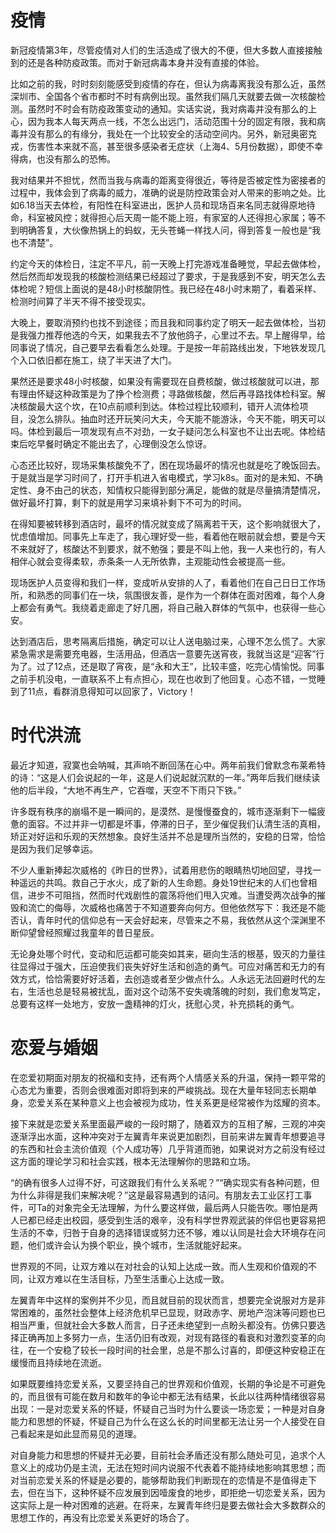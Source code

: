 # 疫情

新冠疫情第3年，尽管疫情对人们的生活造成了很大的不便，但大多数人直接接触到的还是各种防疫政策。而对于新冠病毒本身并没有直接的体验。

比如之前的我，时时刻刻能感受到疫情的存在，但认为病毒离我没有那么近，虽然深圳市、全国各个省市都时不时有病例出现。虽然我们隔几天就要去做一次核酸检测。虽然时不时会有防疫政策变动的通知。实话实说，我对病毒并没有那么的上心，因为我本人每天两点一线，不怎么出远门，活动范围十分的固定有限，我和病毒并没有那么的有缘分，我处在一个比较安全的活动空间内。另外，新冠奥密克戎，伤害性本来就不高，甚至很多感染者无症状（上海4、5月份数据），即使不幸得病，也没有那么的恐怖。

我对结果并不担忧，然而当我与病毒的距离变得很近，等待是否被定性为密接者的过程中，我体会到了病毒的威力，准确的说是防控政策会对人带来的影响之处。比如6.18当天去体检，有阳性在科室进出，医护人员和现场百来名同志就得原地待命，科室被风控；就得担心后天周一能不能上班，有家室的人还得担心家属；等不到明确答复，大伙像热锅上的蚂蚁，无头苍蝇一样找人问，得到答复一般也是“我也不清楚”。

约定今天的体检日，注定不平凡，前一天晚上打完游戏准备睡觉，早起去做体检，然后然而却发现我的核酸检测结果已经超过了要求，于是我感到不安，明天怎么去体检呢？短信上面说的是48小时核酸阴性。我已经在48小时末期了，看着采样、检测时间算了半天不得不接受现实。

大晚上，要取消预约也找不到途径；而且我和同事约定了明天一起去做体检，当初是我强力推荐他选的今天，如果我去不了放他鸽子，心里过不去。早上醒得早，给同事说了情况，自己要早去看看怎么处理。于是按一年前路线出发，下地铁发现几个入口依旧都在施工，绕了半天进了大门。

果然还是要求48小时核酸，如果没有需要现在自费核酸，做过核酸就可以进，那有理由怀疑这种政策是为了挣个检测费；寻路做核酸，然后再寻路找体检科室。解决核酸最大这个坎，在10点前顺利到达。体检过程比较顺利，错开人流体检项目，没怎么排队。抽血时还开玩笑问大夫，今天能不能游泳，今天不能，明天可以吗。体检到最后一项发现有点不对劲，一女子疑问怎么科室也不让出去呢。体检结束后吃早餐时确定不能出去了，心理倒没怎么惊讶。

心态还比较好，现场采集核酸免不了，困在现场最坏的情况也就是吃了晚饭回去。于是就当是学习时间了，打开手机进入省电模式，学习k8s。面对的是未知、不确定性、身不由己的状态，知情权只能得到部分满足，能做的就是尽量搞清楚情况，做好最坏打算，剩下的就是用学习来填补剩下不可为的时间。

在得知要被转移到酒店时，最坏的情况就变成了隔离若干天，这个影响就很大了，忧虑值增加。同事先上车走了，我心理好受一些，看着他在眼前就会想，要是今天不来就好了，核酸达不到要求，就不勉强；要是不叫上他，我一人来也行的，有人相伴心就会变得柔软，赤条条一人无所依靠，主观能动性会被提高一些。

现场医护人员变得和我们一样，变成听从安排的人了，看着他们在自己日日工作场所，和熟悉的同事们在一块，氛围很友善，是作为一个群体在面对困难，每个人身上都会有勇气。我绕着走廊走了好几圈，将自己融入群体的气氛中，也获得一些心安。

达到酒店后，思考隔离后措施，确定可以让人送电脑过来，心理不怎么慌了。大家紧急需求是需要充电器，生活用品，但酒店一意要先送宵夜，我就当这是“迎客”行为了。过了12点，还是取了宵夜，是“永和大王”，比较丰盛，吃完心情愉悦。同事之前手机没电，一直联系不上有点担心，现在也收到了他回复。心态不错，一觉睡到了11点，看群消息得知可以回家了，Victory！

# 时代洪流

最近才知道，寂寞也会呐喊，其声响不断回荡在心中。两年前我们曾默念布莱希特的诗：“这是人们会说起的一年，这是人们说起就沉默的一年。”两年后我们继续读他的后半段，“大地不再生产，它吞噬，天空不下雨只下铁。”

许多既有秩序的崩塌不是一瞬间的，是漠然、是慢慢蚕食的，城市逐渐剩下一幅疲惫的面容。不过并非一切都是坏事，停滞的日子，至少催促我们认清生活的真相，矫正对好运和乐观的天然想象。良好生活并不总是理所当然的，安稳的日常，恰恰是因为我们足够幸运。

不少人重新捧起次威格的《昨日的世界》，试着用悲伤的眼睛热切地回望，寻找一种遥远的共鸣。救自己于水火，成了新的人生命题。身处19世纪末的人们也曾相信，进步不可阻挡，然而时代戏剧性的震荡将他们甩入灾难。当遭受两次战争的摧毁和流亡的侮辱，次威格也痛苦于不知道要奔向何方。但他依然写下：我还是不能否认，青年时代的信仰总有一天会好起来，尽管来之不易，我依然从这个深渊里不断仰望曾经照耀过我童年的昔日星辰。

无论身处哪个时代，变动和厄运都可能突如其来，砸向生活的根基，毁灭的力量往往显得过于强大，压迫使我们丧失好好生活和创造的勇气。可应对痛苦和无力的有效方式，恰恰需要好好活着，去创造或者至少做点什么。人永远无法回避时代的左右，生活也总是轻易被扰乱，面对这个动荡不安失魂落魄的时刻，我们愈发笃定，总要有这样一处地方，安放一盏精神的灯火，抚慰心灵，补充损耗的勇气。

# 恋爱与婚姻

在恋爱初期面对朋友的祝福和支持，还有两个人情感关系的升温，保持一颗平常的心态尤为重要，否则会很难面对即将到来的严峻挑战。现在大量年轻同志长期单身，恋爱关系在某种意义上也会被视为成功，性关系更是经常被作为炫耀的资本。

接下来就是恋爱关系里面最严峻的一段时期了，随着双方的互相了解，三观的冲突逐渐浮出水面，这种冲突对于左翼青年来说更加剧烈，目前来讲左翼青年想要追寻的东西和社会主流价值观（个人成功等）几乎背道而驰，如果说对方之前没有经过这方面的理论学习和社会实践，根本无法理解你的思路和立场。

“的确有很多人过得不好，可这跟我们有什么关系呢？”“确实现实有各种问题，但为什么非得是我们来解决呢？”这是最容易遇到的诘问。有朋友去工业区打工事件，可Ta的对象完全无法理解，为什么要这样做，最后两人只能告吹。哪怕是两人已都已经走出校园，感受到生活的艰辛，没有科学世界观武装的伴侣也更容易把生活的不幸，归咎于自身的选择错误或努力还不够，难以认同是社会大环境存在问题，他们或许会认为换个职业，换个城市，生活就能好起来。

世界观的不同，让双方难以在对社会的认知上达成一致。而人生观和价值观的不同，让双方难以在生活目标，乃至生活重心上达成一致。

左翼青年中这样的案例并不少见，而且就目前的现状而言，想要完全说服对方是非常困难的，虽然社会整体上经济危机早已显现，财政赤字、房地产泡沫等问题也已相当严重，但就社会大多数人而言，日子还未绝望到一点盼头都没有。仿佛只要选择正确再加上多努力一点，生活仍旧有改观，对现有路径的看衰和对激烈变革的向往，在一个安稳了较长一段时间的社会里，总是不那么讨喜的，即便这种安稳正在缓慢而且持续地在流逝。

如果既要维持恋爱关系，又要坚持自己的世界观和价值观，长期的争论是不可避免的，而且很有可能在数月和数年的争论中都无法有结果，长此以往两种情绪很容易出现：一是对恋爱关系的怀疑，怀疑自己当时为什么要谈一场恋爱；一种是对自身能力和思想的怀疑，怀疑自己为什么在这么长的时间里都无法让另一个人接受在自己看起来是如此显而易见的道理。

对自身能力和思想的怀疑并无必要，目前社会矛盾还没有那么随处可见，追求个人意义上的成功仍是主流，无法在短时间内说服不代表着不能持续地影响其思想；而对当前恋爱关系的怀疑是必要的，能够帮助我们判断现在的恋情是不是值得走下去，但在当下，这种怀疑不应发展到因噎废食的地步，即拒绝一切恋爱关系，因为这实际上是一种对困难的逃避。在将来，左翼青年终归是要去做社会大多数群众的思想工作的，再没有比恋爱关系更好的场合了。
